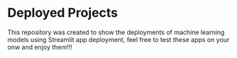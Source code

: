 # Deployed Projects
This repository was created to show the deployments of machine learning models using Streamlit app deployment, feel free to test these apps on your onw and enjoy them!!!

